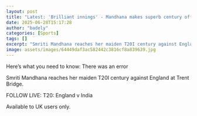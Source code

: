 ```yaml
---
layout: post
title: "Latest: 'Brilliant innings' - Mandhana makes superb century off 51 balls"
date: 2025-06-28T15:17:28
author: "badely"
categories: [Sports]
tags: []
excerpt: "Smriti Mandhana reaches her maiden T20I century against England at Trent Bridge."
image: assets/images/64449daf3ac582442c3816cf8a839639.jpg
---
```


Here’s what you need to know: There was an error

Smriti Mandhana reaches her maiden T20I century against England at Trent Bridge.

FOLLOW LIVE: T20: England v India

Available to UK users only.

